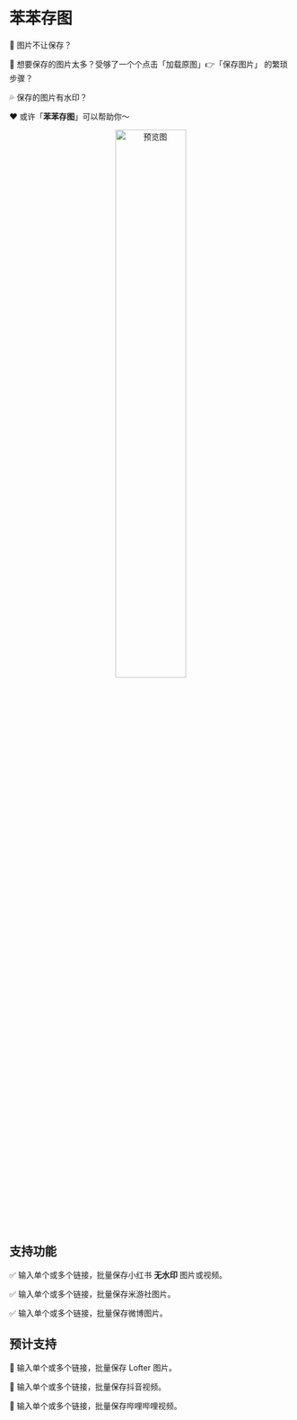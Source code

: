 #  苯苯存图

🚫 图片不让保存？

🤯 想要保存的图片太多？受够了一个个点击「加载原图」👉「保存图片」 的繁琐步骤？

💦 保存的图片有水印？

❤️ 或许「**苯苯存图**」可以帮助你～

<div align=center>
  <img src="https://cdn.ibz0.cn/image-downloader/Preview_WeChat.png" alt="预览图" width="50%"></img>
</div>


## 支持功能

✅ 输入单个或多个链接，批量保存小红书 **无水印** 图片或视频。

✅ 输入单个或多个链接，批量保存米游社图片。

✅ 输入单个或多个链接，批量保存微博图片。

## 预计支持

🚧 输入单个或多个链接，批量保存 Lofter 图片。

🚧 输入单个或多个链接，批量保存抖音视频。

🚧 输入单个或多个链接，批量保存哔哩哔哩视频。